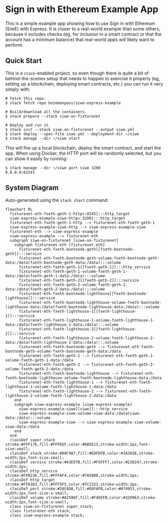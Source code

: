 # Sign in with Ethereum Example App

This is a simple example app showing how to use Sign in with Ethereum (SiwE) with Express.  It is closer to a real-world
example than some others, because it includes checks (eg, for inclusion in a smart contract or that the account
has a minimum balance) that real-world apps will likely want to perform.

## Quick Start

This is a `stack`-enabled project, so even though there is quite a bit of behind-the-scenes setup that needs to happen
to exercise it properly (eg, setting up a blockchain, deploying smart contracts, etc.) you can run it very simply with:

```
# Fetch this repo.
$ stack fetch repo bozemanpass/siwe-express-example

# Build/download all the containers.
$ stack prepare --stack siwe-on-fixturenet

# Deploy and run it.
$ stack init --stack siwe-on-fixturenet --output siwe.yml
$ stack deploy --spec-file siwe.yml --deployment-dir ~/siwe
$ stack manage --dir ~/siwe start
```

This will fire up a local blockchain, deploy the smart contract, and start the app.  When using Docker, the HTTP port
will be randomly selected, but you can show it easily by running:

```
$ stack manage --dir ~/siwe port siwe 3200
0.0.0.0:62241
```

## System Diagram
Auto-generated using the `stack chart` command:
<!-- CHART_BEGIN -->
```mermaid
flowchart RL
  fixturenet-eth-fxeth-geth-1-http>:8545]:::http_target
  siwe-express-example-siwe-http>:3200]:::http_target
  fixturenet-eth-fxeth-geth-1-http --> fixturenet-eth-fxeth-geth-1
  siwe-express-example-siwe-http --> siwe-express-example-siwe
  fixturenet-eth --> siwe-express-example
  siwe-express-example --> fixturenet-eth
  subgraph siwe-on-fixturenet [siwe-on-fixturenet]
    subgraph fixturenet-eth [fixturenet-eth]
      fixturenet-eth-fxeth-bootnode-geth[[fxeth-bootnode-geth]]:::service
      fixturenet-eth-fxeth-bootnode-geth-volume-fxeth-bootnode-geth-data:/data(fxeth-bootnode-geth-data:/data):::volume
      fixturenet-eth-fxeth-geth-1[[fxeth-geth-1]]:::http_service
      fixturenet-eth-fxeth-geth-1-volume-fxeth-geth-1-data:/data(fxeth-geth-1-data:/data):::volume
      fixturenet-eth-fxeth-geth-2[[fxeth-geth-2]]:::service
      fixturenet-eth-fxeth-geth-2-volume-fxeth-geth-2-data:/data(fxeth-geth-2-data:/data):::volume
      fixturenet-eth-fxeth-bootnode-lighthouse[[fxeth-bootnode-lighthouse]]:::service
      fixturenet-eth-fxeth-bootnode-lighthouse-volume-fxeth-bootnode-lighthouse-data:/data(fxeth-bootnode-lighthouse-data:/data):::volume
      fixturenet-eth-fxeth-lighthouse-1[[fxeth-lighthouse-1]]:::service
      fixturenet-eth-fxeth-lighthouse-1-volume-fxeth-lighthouse-1-data:/data(fxeth-lighthouse-1-data:/data):::volume
      fixturenet-eth-fxeth-lighthouse-2[[fxeth-lighthouse-2]]:::service
      fixturenet-eth-fxeth-lighthouse-2-volume-fxeth-lighthouse-2-data:/data(fxeth-lighthouse-2-data:/data):::volume
      fixturenet-eth-fxeth-bootnode-geth --> fixturenet-eth-fxeth-bootnode-geth-volume-fxeth-bootnode-geth-data:/data
      fixturenet-eth-fxeth-geth-1 --> fixturenet-eth-fxeth-geth-1-volume-fxeth-geth-1-data:/data
      fixturenet-eth-fxeth-geth-2 --> fixturenet-eth-fxeth-geth-2-volume-fxeth-geth-2-data:/data
      fixturenet-eth-fxeth-bootnode-lighthouse --> fixturenet-eth-fxeth-bootnode-lighthouse-volume-fxeth-bootnode-lighthouse-data:/data
      fixturenet-eth-fxeth-lighthouse-1 --> fixturenet-eth-fxeth-lighthouse-1-volume-fxeth-lighthouse-1-data:/data
      fixturenet-eth-fxeth-lighthouse-2 --> fixturenet-eth-fxeth-lighthouse-2-volume-fxeth-lighthouse-2-data:/data
    end
    subgraph siwe-express-example [siwe-express-example]
      siwe-express-example-siwe[[siwe]]:::http_service
      siwe-express-example-siwe-volume-siwe-data:/data(siwe-data:/data):::volume
      siwe-express-example-siwe --> siwe-express-example-siwe-volume-siwe-data:/data
    end
  end
  classDef super_stack stroke:#FFF176,fill:#FFFEEF,color:#6B5E13,stroke-width:2px,font-size:small;
  classDef stack stroke:#00C9A7,fill:#EDFDFB,color:#1A3A38,stroke-width:2px,font-size:small;
  classDef service stroke:#43E97B,fill:#F5FFF7,color:#236247,stroke-width:2px;
  classDef http_service stroke:#FFB236,fill:#FFFAF4,color:#7A5800,stroke-width:2px;
  classDef http_target stroke:#FF6363,fill:#FFF5F5,color:#7C2323,stroke-width:2px;
  classDef port stroke:#26C6DA,fill:#E6FAFB,color:#074953,stroke-width:2px,font-size:x-small;
  classDef volume stroke:#A259DF,fill:#F4EEFB,color:#320963,stroke-width:2px,font-size:x-small;
  class siwe-on-fixturenet super_stack;
  class fixturenet-eth stack;
  class siwe-express-example stack;
```
<!-- CHART_END -->
